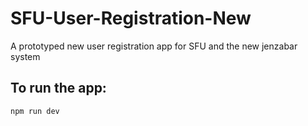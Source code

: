 # SFU-User-Registration-New
 A prototyped new user registration app for SFU and the new jenzabar system

## To run the app:
```npm run dev```
